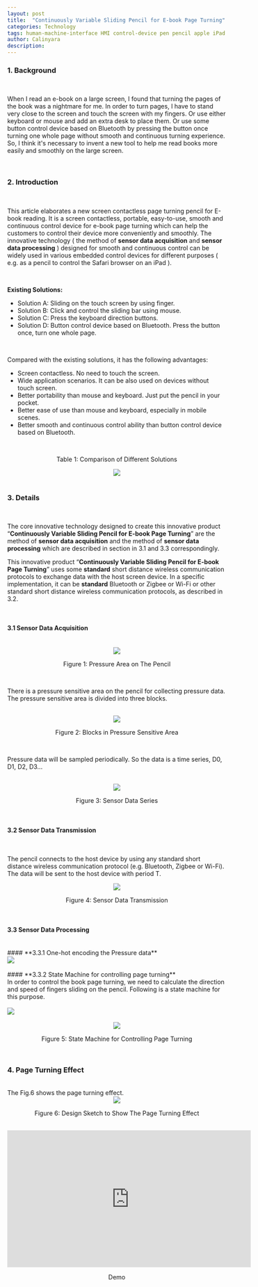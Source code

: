 ```yaml
---
layout: post
title:  "Continuously Variable Sliding Pencil for E-book Page Turning"
categories: Technology
tags: human-machine-interface HMI control-device pen pencil apple iPad en
author: Calinyara
description:
---
```


### **1. Background**

<br>

When I read an e-book on a large screen, I found that turning the pages of the book was a nightmare for me. In order to turn pages, I have to stand very close to the screen and touch the screen with my fingers. Or use either keyboard or mouse and add an extra desk to place them. Or use some button control device based on Bluetooth by pressing the button once turning one whole page without smooth and continuous turning experience. So, I think it's necessary to invent a new tool to help me read books more easily and smoothly on the large screen.

<br>

### **2. Introduction**

<br>

This article elaborates a new screen contactless page turning pencil for E-book reading. It is a screen contactless, portable, easy-to-use, smooth and continuous control device for e-book page turning which can help the customers to control their device more conveniently and smoothly. The innovative technology ( the method of **sensor data acquisition** and **sensor data processing** ) designed for smooth and continuous control can be widely used in various embedded control devices for different purposes ( e.g. as a pencil to control the Safari browser on an iPad ).

<br>

**Existing Solutions:**

- Solution A: Sliding on the touch screen by using finger.
- Solution B: Click and control the sliding bar using mouse.
- Solution C: Press the keyboard direction buttons.
- Solution D: Button control device based on Bluetooth. Press the button once, turn one whole page. 

<br>

Compared with the existing solutions, it has the following advantages:

- Screen contactless. No need to touch the screen.
- Wide application scenarios. It can be also used on devices without touch screen.
- Better portability than mouse and keyboard. Just put the pencil in your pocket.
- Better ease of use than mouse and keyboard, especially in mobile scenes.
- Better smooth and continuous control ability than button control device based on Bluetooth. 

<br>

<p align="center">Table 1: Comparison of Different Solutions</p>
<div align="center"><img src="/assets/images/20200808-sliding-controlling-pen/fig0-comparison-of-different-solutions.png"/></div>
<br>

### **3. Details**

<br>

The core innovative technology designed to create this innovative product “**Continuously Variable Sliding Pencil for E-book Page Turning**” are the method of **sensor data acquisition** and the method of **sensor data processing** which are described in section in 3.1 and 3.3 correspondingly.

This innovative product “**Continuously Variable Sliding Pencil for E-book Page Turning**” uses some **standard** short distance wireless communication protocols to exchange data with the host screen device. In a specific implementation, it can be **standard** Bluetooth or Zigbee or Wi-Fi or other standard short distance wireless communication protocols, as described in 3.2.

<br>

#### **3.1 Sensor Data Acquisition**

<br>
<div align="center"><img src="/assets/images/20200808-sliding-controlling-pen/fig1.png"/></div>
<p align="center">Figure 1: Pressure Area on The Pencil</p>
<br>

There is a pressure sensitive area on the pencil for collecting pressure data. The pressure sensitive area is divided into three blocks.

<br>
<div align="center"><img src="/assets/images/20200808-sliding-controlling-pen/fig2.png"/></div>
<p align="center">Figure 2: Blocks in Pressure Sensitive Area</p>
<br>

Pressure data will be sampled periodically. So the data is a time series, D0, D1, D2, D3...

<br>

<div align="center"><img src="/assets/images/20200808-sliding-controlling-pen/fig3.png"/></div>
<p align="center">Figure 3: Sensor Data Series</p>
<br>

#### **3.2 Sensor Data Transmission**
<br>

The pencil connects to the host device by using any standard short distance wireless communication protocol (e.g. Bluetooth, Zigbee or Wi-Fi). The data will be sent to the host device with period T.
<br>

<div align="center"><img src="/assets/images/20200808-sliding-controlling-pen/fig4.png"/></div>
<p align="center">Figure 4: Sensor Data Transmission</p>
<br>

#### **3.3 Sensor Data Processing**
<br>
#### **3.3.1 One-hot encoding the Pressure data**
<br>

<div align="left"><img src="/assets/images/20200808-sliding-controlling-pen/text1.png"/></div>

<br>
#### **3.3.2 State Machine for controlling page turning**
<br>
In order to control the book page turning, we need to calculate the direction and speed of fingers sliding on the pencil. Following is a state machine for this purpose.
<br>
<br>
<div align="left"><img src="/assets/images/20200808-sliding-controlling-pen/text2.png"/></div>
<br>
<div align="center"><img src="/assets/images/20200808-sliding-controlling-pen/fig5.png"/></div>
<p align="center">Figure 5: State Machine for Controlling Page Turning</p>
<br>

### **4. Page Turning Effect**
<br>
The Fig.6 shows the page turning effect.
<br>
<div align="center"><img src="/assets/images/20200808-sliding-controlling-pen/fig6.png"/></div>
<p align="center">Figure 6: Design Sketch to Show The Page Turning Effect</p>
<br>

<div align="center">
<iframe width="560" height="315" src="https://www.youtube.com/embed/PlXe1v7rUss" frameborder="0" allow="accelerometer; autoplay; encrypted-media; gyroscope; picture-in-picture" allowfullscreen></iframe>
<p align="center">Demo</p>

<br>
<!-- Global site tag (gtag.js) - Google Analytics -->

<script async src="https://www.googletagmanager.com/gtag/js?id=UA-66555622-4"></script>
<script>
  window.dataLayer = window.dataLayer || [];
  function gtag(){dataLayer.push(arguments);}
  gtag('js', new Date());
  gtag('config', 'UA-66555622-4');
</script>


<!-- Google tag (gtag.js) -->
<script async src="https://www.googletagmanager.com/gtag/js?id=G-27WH7FZ7KT"></script>
<script>
  window.dataLayer = window.dataLayer || [];
  function gtag(){dataLayer.push(arguments);}
  gtag('js', new Date());

  gtag('config', 'G-27WH7FZ7KT');
</script>